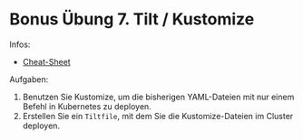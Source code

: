 # Bonus Übung 7. Tilt / Kustomize

Infos:

- [Cheat-Sheet](cheat-sheet.md)

Aufgaben:

1. Benutzen Sie Kustomize, um die bisherigen YAML-Dateien mit nur einem Befehl in Kubernetes zu deployen.
2. Erstellen Sie ein `Tiltfile`, mit dem Sie die Kustomize-Dateien im Cluster deployen.
